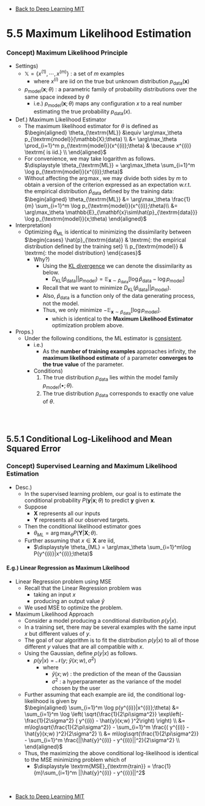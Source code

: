 * [Back to Deep Learning MIT](../../main.md)

# 5.5 Maximum Likelihood Estimation

### Concept) Maximum Likelihood Principle
- Settings)
  - $`\mathbb{X} = \{x^{(1)}, \cdots, x^{(m)}\}`$ : a set of $`m`$ examples
    - where $`x^{(i)}`$ are iid on the true but unknown distribution $`p_{\textrm{data}}(\mathbf{x})`$
  - $`p_{\textrm{model}}(\mathbf{x};\theta)`$ : a parametric family of probability distributions over the same space indexed by $`\theta`$
    - i.e.) $`p_{\textrm{model}}(\mathbf{x};\theta)`$ maps any configuration $`x`$ to a real number estimating the true probability $`p_{\textrm{data}}(x)`$.
- Def.) Maximum Likelihood Estimator
  - The maximum likelihood estimator for $`\theta`$ is defined as   
    $`\begin{aligned}
        \theta_{\textrm{ML}} &\equiv \arg\max_\theta p_{\textrm{model}}(\mathbb{X};\theta) \\
        &= \arg\max_\theta \prod_{i=1}^m p_{\textrm{model}}(x^{(i)};\theta) & \because x^{(i)} \textrm{ is iid.} \\
    \end{aligned}`$
  - For convenience, we may take logarithm as follows.   
    $`\displaystyle \theta_{\textrm{ML}} = \arg\max_\theta \sum_{i=1}^m \log p_{\textrm{model}}(x^{(i)};\theta)`$
  - Without affecting the $`\arg\max`$, we may divide both sides by $`m`$ to obtain a version of the criterion expressed as an expectation w.r.t. the empirical distribution $`\hat{p}_{\textrm{data}}`$ defined by the training data:   
    $`\begin{aligned}
        \theta_{\textrm{ML}} &= \arg\max_\theta \frac{1}{m} \sum_{i=1}^m \log p_{\textrm{model}}(x^{(i)};\theta)\\
        &= \arg\max_\theta \mathbb{E}_{\mathbf{x}\sim\hat{p}_{\textrm{data}}} \log p_{\textrm{model}}(x;\theta)
    \end{aligned}`$
- Interpretation)
  - Optimizing $`\theta_{\textrm{ML}}`$ is identical to minimizing the dissimilarity between $`\begin{cases}
        \hat{p}_{\textrm{data}} & \textrm{: the empirical distribution defined by the training set} \\
        p_{\textrm{model}} & \textrm{: the model distribution}
    \end{cases}`$
    - Why?)
      - Using the [KL divergence](../../../elmnts_info_theory/ch02/03/note.md#concept-relative-entropy-kullbackleibler-distance) we can denote the dissimilarity as below.
        - $`\displaystyle D_{\textrm{KL}}(\hat{p}_{\textrm{data}} || p_{\textrm{model}}) = \mathbb{E}_{\mathbf{x}\sim\hat{p}_{\textrm{data}}} \left[ \log{\hat{p}_{\textrm{data}}} - \log{p_{\textrm{model}}} \right]`$
      - Recall that we want to minimize $`D_{\textrm{KL}}(\hat{p}_{\textrm{data}} || p_{\textrm{model}})`$.
      - Also, $`\hat{p}_{\textrm{data}}`$ is a function only of the data generating process, not the model.
      - Thus, we only minimize $`- \mathbb{E}_{\mathbf{x}\sim\hat{p}_{\textrm{data}}} \left[  \log{p_{\textrm{model}}} \right]`$.
        - which is identical to the **Maximum Likelihood Estimator** optimization problem above. 
- Props.)
  - Under the following conditions, the ML estimator is [consistent](../04/note.md#concept-consistency).
    - i.e.)
      - As the **number of training examples** approaches infinity, the **maximum likelihood estimate** of a parameter **converges to the true value** of the parameter.
    - Conditions)
      1. The true distribution $`p_{\textrm{data}}`$ lies within the model family $`p_{\textrm{model}}(\bullet; \theta)`$.
      2. The true distribution $`p_{\textrm{data}}`$ corresponds to exactly one value of $`\theta`$.


<br><br>

## 5.5.1 Conditional Log-Likelihood and Mean Squared Error
### Concept) Supervised Learning and Maximum Likelihood Estimation
- Desc.)
  - In the supervised learning problem, our goal is to estimate the conditional probability $`P(\mathbf{y}|\mathbf{x};\theta)`$ to predict $`\mathbf{y}`$ given $`\mathbf{x}`$.
  - Suppose
    - $`\mathbf{X}`$ represents all our inputs
    - $`\mathbf{Y}`$ represents all our observed targets.
  - Then the conditional likelihood estimator goes
    - $`\displaystyle \theta_{ML} = \arg\max_\theta P(\mathbf{Y}|\mathbf{X};\theta)`$.
  - Further assuming that $`x \in \mathbf{X}`$ are iid,
    - $`\displaystyle \theta_{ML} = \arg\max_\theta \sum_{i=1}^m\log P(y^{(i)}|x^{(i)};\theta)`$

#### E.g.) Linear Regression as Maximum Likelihood
- Linear Regression problem using MSE
  - Recall that the Linear Regression problem was 
    - taking an input $`x`$
    - producing an output value $`\hat{y}`$
  - We used MSE to optimize the problem.
- Maximum Likelihood Approach
  - Consider a model producing a conditional distribution $`p(y|x)`$.
  - In a training set, there may be several examples with the same input $`x`$ but different values of $`y`$.
  - The goal of our algorithm is to fit the distribution $`p(y|x)`$ to all of those different $`y`$ values that are all compatible with $`x`$.
  - Using the Gaussian, define $`p(y|x)`$ as follows.
    - $`p(y|x) = \mathcal{N}(y; \; \hat{y}(x;w), \sigma^2)`$
      - where
        - $`\hat{y}(x;w)`$ : the prediction of the mean of the Gaussian
        - $`\sigma^2`$ : a hyperparameter as the variance of the model chosen by the user
  - Further assuming that each example are iid, the conditional log-likelihood is given by   
    $`\begin{aligned}
       \sum_{i=1}^m \log p(y^{(i)}|x^{(i)};\theta) &= \sum_{i=1}^m \log \left( \sqrt{\frac{1}{2\pi\sigma^2}} \exp\left(-\frac{1}{2\sigma^2} (  y^{(i)} - \hat{y}(x;w)  )^2\right) \right) \\
       &= m\log\sqrt{\frac{1}{2\pi\sigma^2}} - \sum_{i=1}^m \frac{(  y^{(i)} - \hat{y}(x;w)  )^2}{2\sigma^2} \\
       &= m\log\sqrt{\frac{1}{2\pi\sigma^2}} - \sum_{i=1}^m \frac{||\hat{y}^{(i)} - y^{(i)}||^2}{2\sigma^2} \\
    \end{aligned}`$
  - Thus, the maximizing the above conditional log-likelihood is identical to the MSE minimizing problem which of
    - $`\displaystyle \textrm{MSE}_{\textrm{train}} = \frac{1}{m}\sum_{i=1}^m ||\hat{y}^{(i)} - y^{(i)}||^2`$








<br>

* [Back to Deep Learning MIT](../../main.md)